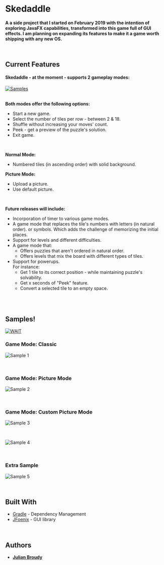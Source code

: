 # Skedaddle
**A a side project that I started on February 2019 with the intention of exploring JavaFX capabilities, transformed into this game full of GUI effects. I am planning on expanding its features to make it a game worth shipping with any new OS.**


<br>

## Current Features 
#### Skedaddle - at the moment - supports 2 gameplay modes:
[![Samples](https://img.shields.io/badge/%20%20OR%20%20-Click%20to%20Scroll%20Down%20to%20Samples!-brightgreen?style=flat)](https://github.com/JulianBroudy/skedaddle#samples)<br><br>


**Both modes offer the following options:**
- Start a new game.
- Select the number of tiles per row - between 2 & 18. 
- Shuffle without increasing your moves' count.
- Peek - get a preview of the puzzle's solution.
- Exit game.
<br>

**Normal Mode:**
- Numbered tiles (in ascending order) with solid background.

**Picture Mode:**
- Upload a picture.
- Use default picture.
<br>

**Future releases will include:**
- Incorporation of timer to various game modes.
- A game mode that replaces the tile's numbers with letters (in natural order). or symbols. Which adds the challenge of memorizing the initial places.
- Support for levels and different difficulties.
- A game mode that:
  - Offers puzzles that aren't ordered in natural order.
  - Offers levels that mix the board with different types of tiles.
- Support for powerups.<br>For instance:<br>
  - Get 1 tile to its correct position - while maintaining puzzle's solvability.
  - Get x seconds of "Peek" feature.
  - Convert a selected tile to an empty space.

<br><br>

## Samples!
[![WAIT](https://img.shields.io/badge/!!!-Please%20give%20the%20Gifs%20a%20moment%20to%20properly%20load.-grey?style=flat&labelColor=bf0f1b)](https://github.com/JulianBroudy/skedaddle#samples)



### Game Mode: Classic
![Sample 1](https://github.com/JulianBroudy/skedaddle/blob/master/Especially%20for%20you/Skedaddle%20Sample%201.gif)

<br>

### Game Mode: Picture Mode
![Sample 2](https://github.com/JulianBroudy/skedaddle/blob/master/Especially%20for%20you/Skedaddle%20Sample%202.gif)

<br>

### Game Mode: Custom Picture Mode
![Sample 3](https://github.com/JulianBroudy/skedaddle/blob/master/Especially%20for%20you/Skedaddle%20Sample%203.gif)

<br>

![Sample 4](https://github.com/JulianBroudy/skedaddle/blob/master/Especially%20for%20you/Skedaddle%20Sample%204.gif)

<br>

### Extra Sample
![Sample 5](https://github.com/JulianBroudy/skedaddle/blob/master/Especially%20for%20you/Skedaddle%20Sample%205.gif)

<br>

## Built With
* [Gradle](https://gradle.org/) - Dependency Management
* [JFoenix](http://www.jfoenix.com/) - GUI library

<br>

## Authors

* **[Julian Broudy](https://github.com/JulianBroudy)**

